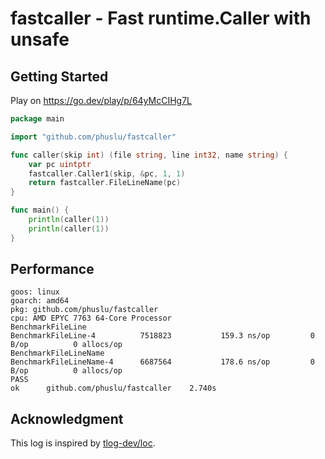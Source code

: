 # fastcaller - Fast runtime.Caller with unsafe

## Getting Started

Play on https://go.dev/play/p/64yMcCIHg7L

```go
package main

import "github.com/phuslu/fastcaller"

func caller(skip int) (file string, line int32, name string) {
	var pc uintptr
	fastcaller.Caller1(skip, &pc, 1, 1)
	return fastcaller.FileLineName(pc)
}

func main() {
	println(caller(1))
	println(caller(1))
}
```

## Performance
```
goos: linux
goarch: amd64
pkg: github.com/phuslu/fastcaller
cpu: AMD EPYC 7763 64-Core Processor                
BenchmarkFileLine
BenchmarkFileLine-4       	 7518823	       159.3 ns/op	       0 B/op	       0 allocs/op
BenchmarkFileLineName
BenchmarkFileLineName-4   	 6687564	       178.6 ns/op	       0 B/op	       0 allocs/op
PASS
ok  	github.com/phuslu/fastcaller	2.740s
```

## Acknowledgment

This log is inspired by [tlog-dev/loc](https://github.com/tlog-dev/loc).
